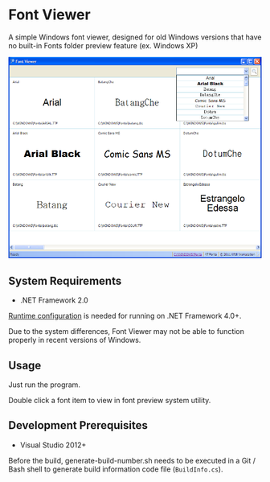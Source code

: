 # Font Viewer
A simple Windows font viewer, designed for old Windows versions that have no built-in Fonts folder preview feature (ex. Windows XP)

<p align="center">
  <img src="https://github.com/xlfdll/xlfdll.github.io/raw/master/images/projects/FontViewer.png"
       alt="Font Viewer">
</p>

## System Requirements
* .NET Framework 2.0

[Runtime configuration](https://docs.microsoft.com/en-us/dotnet/framework/migration-guide/how-to-configure-an-app-to-support-net-framework-4-or-4-5) is needed for running on .NET Framework 4.0+.

Due to the system differences, Font Viewer may not be able to function properly in recent versions of Windows.

## Usage
Just run the program.

Double click a font item to view in font preview system utility.

## Development Prerequisites
* Visual Studio 2012+

Before the build, generate-build-number.sh needs to be executed in a Git / Bash shell to generate build information code file (`BuildInfo.cs`).

